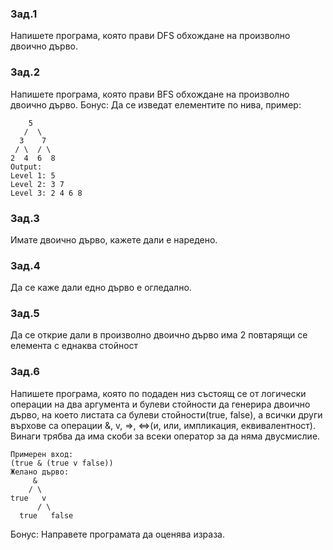 ### Зад.1
Напишете програма, която прави DFS обхождане на произволно двоично дърво.
### Зад.2
Напишете програма, която прави BFS обхождане на произволно двоично дърво.
Бонус: Да се изведат елементите по нива, пример:
```
    5
   /  \
  3    7
 / \  / \
2  4  6  8
Output:
Level 1: 5
Level 2: 3 7
Level 3: 2 4 6 8
```
### Зад.3
Имате двоично дърво, кажете дали е наредено.
### Зад.4
Да се каже дали едно дърво е огледално.
### Зад.5
Да се открие дали в произволно двоично дърво има 2 повтарящи се елемента с еднаква стойност
### Зад.6
Напишете програма, която по подаден низ състоящ се от логически операции на два аргумента и булеви стойности да генерира двоично дърво, на което листата са булеви стойности(true, false), а всички други върхове са операции &, v, =>, <=>(и, или, импликация, еквивалентност). Винаги трябва да има скоби за всеки оператор за да няма двусмислие.
```
Примерен вход:
(true & (true v false))
Желано дърво:
     &
    / \
true   v
      / \
  true   false
```
Бонус:
Направете програмата да оценява израза.

